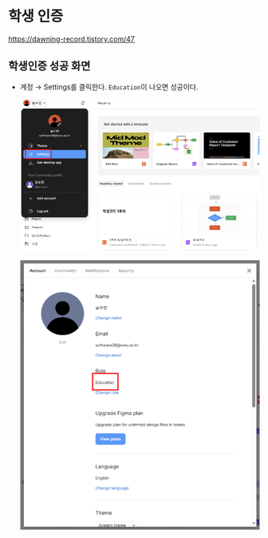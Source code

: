 # 학생 인증
https://dawning-record.tistory.com/47

## 학생인증 성공 화면
- 계정 → Settings를 클릭한다. `Education`이 나오면 성공이다.
	
	![](attachments/Pasted%20image%2020250312213805.png)
	
	![](attachments/Pasted%20image%2020250312213750.png)